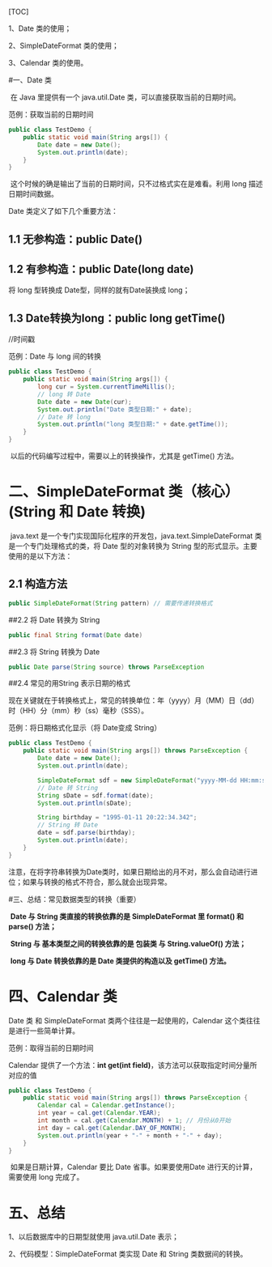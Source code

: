[TOC]

1、Date 类的使用；

2、SimpleDateFormat 类的使用；

3、Calendar 类的使用。

#一、Date 类

​	在 Java 里提供有一个 java.util.Date 类，可以直接获取当前的日期时间。

范例：获取当前的日期时间

```java
public class TestDemo {
    public static void main(String args[]) {
        Date date = new Date();
        System.out.println(date);
    }
}
```

​	这个时候的确是输出了当前的日期时间，只不过格式实在是难看。利用 long 描述日期时间数据。

Date 类定义了如下几个重要方法：

## 1.1 无参构造：public Date()

## 1.2 有参构造：public Date(long date) 

 将 long 型转换成 Date型，同样的就有Date装换成 long；

## 1.3 Date转换为long：public long  **getTime()**   

 //时间戳

范例：Date 与 long 间的转换

```java
public class TestDemo {
    public static void main(String args[]) {
        long cur = System.currentTimeMillis();
        // long 转 Date
        Date date = new Date(cur);
        System.out.println("Date 类型日期:" + date);
        // Date 转 long
        System.out.println("long 类型日期:" + date.getTime());
    }
}
```

​	以后的代码编写过程中，需要以上的转换操作，尤其是 getTime() 方法。

# 二、SimpleDateFormat 类（核心）(String 和 Date 转换)

​	java.text 是一个专门实现国际化程序的开发包，java.text.SimpleDateFormat 类是一个专门处理格式的类，将 Date 型的对象转换为 String 型的形式显示。主要使用的是以下方法：

## 2.1 构造方法

```java
public SimpleDateFormat(String pattern) // 需要传递转换格式
```

##2.2 将 Date 转换为 String

```java
public final String format(Date date)
```

##2.3 将 String 转换为 Date

```java
public Date parse(String source) throws ParseException
```

##2.4 常见的用String 表示日期的格式

​	现在关键就在于转换格式上，常见的转换单位：年（yyyy）月（MM）日（dd）时（HH）分（mm）秒（ss）毫秒（SSS）。

范例：将日期格式化显示（将 Date变成 String）

```java
public class TestDemo {
    public static void main(String args[]) throws ParseException {
        Date date = new Date();
        System.out.println(date);

        SimpleDateFormat sdf = new SimpleDateFormat("yyyy-MM-dd HH:mm:ss.SSS");
        // Date 转 String
        String sDate = sdf.format(date);
        System.out.println(sDate);

        String birthday = "1995-01-11 20:22:34.342";
        // String 转 Date
        date = sdf.parse(birthday);
        System.out.println(date);
    }
}
```

​	注意，在将字符串转换为Date类时，如果日期给出的月不对，那么会自动进行进位；如果与转换的格式不符合，那么就会出现异常。

#三、总结：常见数据类型的转换（重要）

​	**Date 与 String 类直接的转换依靠的是 SimpleDateFormat 里 format() 和 parse() 方法；**

​	**String 与 基本类型之间的转换依靠的是 包装类 与 String.valueOf() 方法；**

​	**long 与 Date 转换依靠的是 Date 类提供的构造以及 getTime() 方法。**

# 四、Calendar 类

 Date 类 和 SimpleDateFormat 类两个往往是一起使用的，Calendar 这个类往往是进行一些简单计算。

范例：取得当前的日期时间

Calendar 提供了一个方法：**int get(int field)**，该方法可以获取指定时间分量所对应的值

```java
public class TestDemo {
    public static void main(String args[]) throws ParseException {
        Calendar cal = Calendar.getInstance();
        int year = cal.get(Calendar.YEAR);
        int month = cal.get(Calendar.MONTH) + 1; // 月份从0开始
        int day = cal.get(Calendar.DAY_OF_MONTH);
        System.out.println(year + "-" + month + "-" + day);
    }
}
```

​	如果是日期计算，Calendar 要比 Date 省事。如果要使用Date 进行天的计算，需要使用 long 完成了。

# 五、总结

1、以后数据库中的日期型就使用 java.util.Date 表示；

2、代码模型：SimpleDateFormat 类实现 Date 和 String 类数据间的转换。



